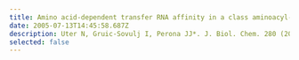 ```yaml
---
title: Amino acid-dependent transfer RNA affinity in a class aminoacyl-tRNA synthetase
date: 2005-07-13T14:45:58.687Z
description: Uter N, Gruic-Sovulj I, Perona JJ*. J. Biol. Chem. 280 (2005) 23966-23977
selected: false
---
```

